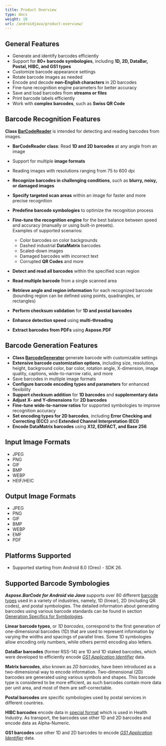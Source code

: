 ```yaml
---
title: Product Overview
type: docs
weight: 10
url: /androidjava/product-overview/
---
```


## **General Features**
- Generate and identify barcodes efficiently
- Support for **80+ barcode symbologies**, including **1D, 2D, DataBar, Postal, HIBC, and GS1 types**
- Customize barcode appearance settings
- Rotate barcode images as needed
- Encode and decode **non-English characters** in 2D barcodes
- Fine-tune recognition engine parameters for better accuracy
- Save and load barcodes from **streams or files**
- Print barcode labels efficiently
- Work with **complex barcodes**, such as **Swiss QR Code**

## **Barcode Recognition Features**
**Class <a href="https://reference.aspose.com/barcode/androidjava/com.aspose.barcode.barcoderecognition/barcodereader/" target="_blank">BarCodeReader</a>**
is intended for detecting and reading barcodes from images.
- **BarCodeReader class**: Read **1D and 2D barcodes** at any angle from an image
- Support for multiple **image formats**
- Reading images with resolutions ranging from 75 to 600 dpi
- **Recognize barcodes in challenging conditions**, such as **blurry, noisy, or damaged images**
- **Specify targeted scan areas** within an image for faster and more precise recognition
- **Predefine barcode symbologies** to optimize the recognition process
- **Fine-tune the recognition engine** for the best balance between speed and accuracy (manually or using built-in presets).  
  Examples of supported scenarios:
    - Color barcodes on color backgrounds
    - Dashed industrial **DataMatrix** barcodes
    - Scaled-down images
    - Damaged barcodes with incorrect text
    - Corrupted **QR Codes** and more

- **Detect and read all barcodes** within the specified scan region
- **Read multiple barcode** from a single scanned area
- **Retrieve angle and region information** for each recognized barcode (bounding region can be defined using points, quadrangles, or rectangles)
- **Perform checksum validation** for **1D and postal barcodes**
- **Enhance detection speed** using **multi-threading**
- **Extract barcodes from PDFs** using **Aspose.PDF**

## **Barcode Generation Features**
- **Class <a href="https://reference.aspose.com/barcode/androidjava/com.aspose.barcode.generation/barcodegenerator/" target="_blank">BarcodeGenerator</a>**
generate barcode with customizable settings
- **Extensive barcode customization options**, including size, resolution, height, background color, bar color, rotation angle, X-dimension, image quality, captions, wide-to-narrow ratio, and more
- Save barcodes in multiple image formats
- **Configure barcode encoding types and parameters** for enhanced flexibility
- **Support checksum addition** for **1D barcodes** and **supplementary data**
- **Adjust X- and Y-dimensions** for **2D barcodes**
- **Fine-tune wide-to-narrow ratios** for supported symbologies to improve recognition accuracy
- **Set encoding types for 2D barcodes**, including **Error Checking and Correcting (ECC)** and **Extended Channel Interpretation (ECI)**
- **Encode DataMatrix barcodes** using **X12, EDIFACT, and Base 256**

## **Input Image Formats**
- JPEG
- PNG
- GIF
- BMP
- WEBP
- HEIF/HEIC
## **Output Image Formats**
- JPEG
- PNG
- GIF
- BMP
- WEBP
- EMF
- PDF
## **Platforms Supported**
- Supported starting from Android 8.0 (Oreo) - SDK 26.
## **Supported Barcode Symbologies**
***Aspose.BarCode for Android via Java*** supports over 80
different <a href="https://en.wikipedia.org/wiki/Barcode#Types_of_barcodes" target="_blank">barcode types</a> used in a
variety of industries, namely, 1D (linear), 2D (including QR codes), and postal symbologies. The detailed information
about generating barcodes using various barcode standards can be found in
section <a href="/barcode/java/generate-barcode-types/" target="_blank">Generation Specifics for Symbologies</a>.

**Linear barcode types**, or *1D barcodes*, correspond to the first generation of one-dimensional barcodes (1D) that are
used to represent information by varying the widths and spacings of parallel lines. Some 1D symbologies allow encoding
only numbers, while others permit encoding also letters.

**DataBar barcodes** (former RSS-14) are 1D and 1D staked barcodes, which were developed to efficiently encode [*GS1
Application Identifier*](https://ref.gs1.org/ai/?lang=en) data.

**Matrix barcodes**, also known as *2D barcodes*, have been introduced as a two-dimensional way to encode information.
Two-dimensional (2D) barcodes are generated using various symbols and shapes. This barcode type is considered to be more
efficient, as such barcodes contain more data per unit area, and most of them are self-correctable.

**Postal barcodes** are specific symbologies used by postal services in different countries.

**HIBC barcodes** encode data in [special format](https://www.hibcc.org/udi-labeling-standards/barcode-standards/) which
is used in Health Industry. As transport, the barcodes use other 1D and 2D barcodes and encode data as Alpha-Numeric.

**GS1 barcodes** use other 1D and 2D barcodes to encode [*GS1 Application Identifier*](https://ref.gs1.org/ai/?lang=en)
data.
